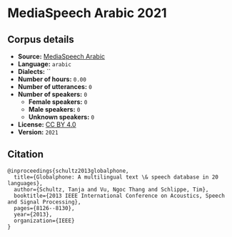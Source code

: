
# MediaSpeech Arabic 2021

## Corpus details

- **Source:** [MediaSpeech Arabic](https://openslr.org/108/)
- **Language:** `arabic`
- **Dialects:** ``
- **Number of hours:** `0.00`
- **Number of utterances:** `0`
- **Number of speakers:** `0`
  - **Female speakers:** `0`
  - **Male speakers:** `0`
  - **Unknown speakers:** `0`
- **License:** [CC BY 4.0](https://creativecommons.org/licenses/by/4.0/)
- **Version:** `2021`

## Citation

```
@inproceedings{schultz2013globalphone,
  title={Globalphone: A multilingual text \& speech database in 20 languages},
  author={Schultz, Tanja and Vu, Ngoc Thang and Schlippe, Tim},
  booktitle={2013 IEEE International Conference on Acoustics, Speech and Signal Processing},
  pages={8126--8130},
  year={2013},
  organization={IEEE}
}

```
